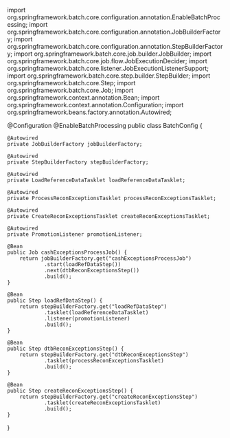import org.springframework.batch.core.configuration.annotation.EnableBatchProcessing;
import org.springframework.batch.core.configuration.annotation.JobBuilderFactory;
import org.springframework.batch.core.configuration.annotation.StepBuilderFactory;
import org.springframework.batch.core.job.builder.JobBuilder;
import org.springframework.batch.core.job.flow.JobExecutionDecider;
import org.springframework.batch.core.listener.JobExecutionListenerSupport;
import org.springframework.batch.core.step.builder.StepBuilder;
import org.springframework.batch.core.Step;
import org.springframework.batch.core.Job;
import org.springframework.context.annotation.Bean;
import org.springframework.context.annotation.Configuration;
import org.springframework.beans.factory.annotation.Autowired;

@Configuration
@EnableBatchProcessing
public class BatchConfig {

    @Autowired
    private JobBuilderFactory jobBuilderFactory;

    @Autowired
    private StepBuilderFactory stepBuilderFactory;

    @Autowired
    private LoadReferenceDataTasklet loadReferenceDataTasklet;

    @Autowired
    private ProcessReconExceptionsTasklet processReconExceptionsTasklet;

    @Autowired
    private CreateReconExceptionsTasklet createReconExceptionsTasklet;

    @Autowired
    private PromotionListener promotionListener;

    @Bean
    public Job cashExceptionsProcessJob() {
        return jobBuilderFactory.get("cashExceptionsProcessJob")
                .start(loadRefDataStep())
                .next(dtbReconExceptionsStep())
                .build();
    }

    @Bean
    public Step loadRefDataStep() {
        return stepBuilderFactory.get("loadRefDataStep")
                .tasklet(loadReferenceDataTasklet)
                .listener(promotionListener)
                .build();
    }

    @Bean
    public Step dtbReconExceptionsStep() {
        return stepBuilderFactory.get("dtbReconExceptionsStep")
                .tasklet(processReconExceptionsTasklet)
                .build();
    }

    @Bean
    public Step createReconExceptionsStep() {
        return stepBuilderFactory.get("createReconExceptionsStep")
                .tasklet(createReconExceptionsTasklet)
                .build();
    }
}

